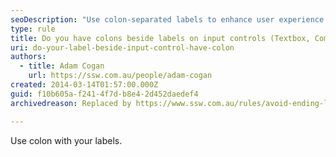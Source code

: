 ```yaml
---
seoDescription: "Use colon-separated labels to enhance user experience and improve accessibility on your input controls."
type: rule
title: Do you have colons beside labels on input controls (Textbox, Combobox, Datetime, etc.)?
uri: do-your-label-beside-input-control-have-colon
authors:
  - title: Adam Cogan
    url: https://ssw.com.au/people/adam-cogan
created: 2014-03-14T01:57:00.000Z
guid: f10b605a-f241-4f7d-b8e4-2d452daedef4
archivedreason: Replaced by https://www.ssw.com.au/rules/avoid-ending-labels-text-with-a-colon

---
```


Use colon with your labels.

<!--endintro-->
